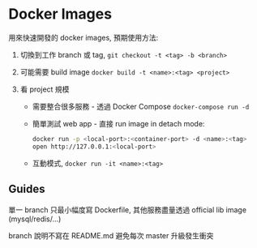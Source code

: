 # Docker Images

用來快速開發的 docker images, 預期使用方法:

1. 切換到工作 branch 或 tag, `git checkout -t <tag> -b <branch>`

2. 可能需要 build image `docker build -t <name>:<tag> <project>`

3. 看 project 規模

    * 需要整合很多服務 - 透過 Docker Compose `docker-compose run -d`

    * 簡單測試 web app - 直接 run image in detach mode:
      ```bash
      docker run -p <local-port>:<container-port> -d <name>:<tag>
      open http://127.0.0.1:<local-port>
      ```

    * 互動模式, `docker run -it <name>:<tag>`

## Guides

單一 branch 只最小幅度寫 Dockerfile, 其他服務盡量透過 official lib image (mysql/redis/...)

branch 說明不寫在 README.md 避免每次 master 升級發生衝突

